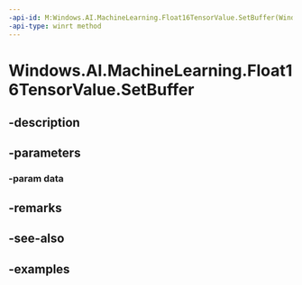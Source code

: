 ```yaml
---
-api-id: M:Windows.AI.MachineLearning.Float16TensorValue.SetBuffer(Windows.Foundation.Collections.IVectorView{System.Single})
-api-type: winrt method
---
```


<!-- Method syntax.
public void Float16TensorValue.SetBuffer(IVectorView<Single> data)
-->

# Windows.AI.MachineLearning.Float16TensorValue.SetBuffer

## -description

## -parameters
### -param data

## -remarks

## -see-also

## -examples

